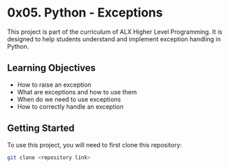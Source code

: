 # 0x05. Python - Exceptions

This project is part of the curriculum of ALX Higher Level Programming. It is designed to help students understand and implement exception handling in Python.

## Learning Objectives

- How to raise an exception
- What are exceptions and how to use them
- When do we need to use exceptions
- How to correctly handle an exception

## Getting Started

To use this project, you will need to first clone this repository:

```bash
git clone <repository link>
